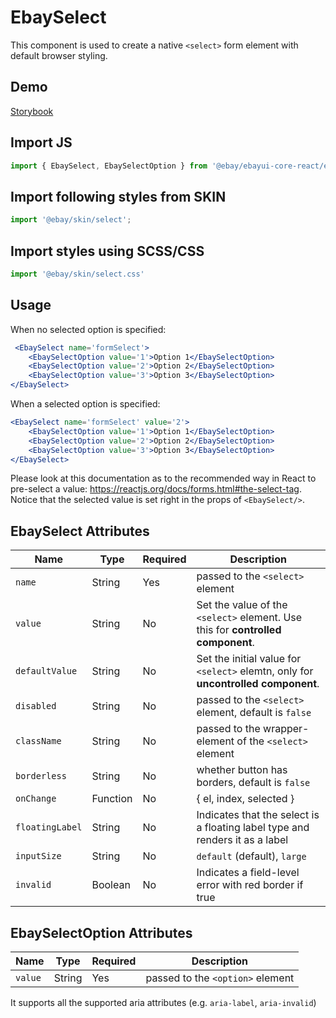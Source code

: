 # EbaySelect
This component is used to create a native `<select>` form element with default browser styling.

## Demo
[Storybook](https://opensource.ebay.com/ebayui-core-react/main/?path=/story/ebay-select--default)

## Import JS
```jsx harmony
import { EbaySelect, EbaySelectOption } from '@ebay/ebayui-core-react/ebay-select'
```
## Import following styles from SKIN
```jsx harmony
import '@ebay/skin/select';
```
## Import styles using SCSS/CSS
```jsx harmony
import '@ebay/skin/select.css'
```

## Usage
When no selected option is specified:
```jsx harmony
 <EbaySelect name='formSelect'>
    <EbaySelectOption value='1'>Option 1</EbaySelectOption>
    <EbaySelectOption value='2'>Option 2</EbaySelectOption>
    <EbaySelectOption value='3'>Option 3</EbaySelectOption>
</EbaySelect>
```

When a selected option is specified:
```jsx harmony
<EbaySelect name='formSelect' value='2'>
    <EbaySelectOption value='1'>Option 1</EbaySelectOption>
    <EbaySelectOption value='2'>Option 2</EbaySelectOption>
    <EbaySelectOption value='3'>Option 3</EbaySelectOption>
</EbaySelect>
```
Please look at this documentation as to the recommended way in React to pre-select a value:
https://reactjs.org/docs/forms.html#the-select-tag. Notice that the selected value is set right in the props of `<EbaySelect/>`.

## EbaySelect Attributes

| Name            | Type     | Required | Description                                                  |
| --------------- | -------- | -------- | ------------------------------------------------------------ |
| `name`          | String   | Yes      | passed to the `<select>` element                             |
| `value`         | String   | No       | Set the value of the `<select>` element. Use this for **controlled component**. |
| `defaultValue`  | String   | No       | Set the initial value for `<select>` elemtn, only for **uncontrolled  component**. |
| `disabled`      | String   | No       | passed to the `<select>` element, default is `false`         |
| `className`     | String   | No       | passed to the wrapper-element of the `<select>` element      |
| `borderless`    | String   | No       | whether button has borders, default is `false`               |
| `onChange`      | Function | No       | { el, index, selected }                                      |
| `floatingLabel` | String   | No       | Indicates that the select is a floating label type and renders it as a label |
| `inputSize`     | String   | No       | `default` (default), `large`                                 |
| `invalid`       | Boolean  | No       | Indicates a field-level error with red border if true        |

## EbaySelectOption Attributes

| Name    | Type   | Required | Description                      |
| ------- | ------ | -------- | -------------------------------- |
| `value` | String | Yes      | passed to the `<option>` element |

It supports all the supported aria attributes (e.g. `aria-label`, `aria-invalid`)
